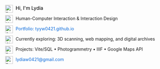 <div style="font-family: -apple-system, sans-serif; line-height: 1.6; max-width: 600px;">
  <p style="margin: 0 0 8px 0;">
    <img src="https://raw.githubusercontent.com/Tarikul-Islam-Anik/Animated-Fluent-Emojis/master/Emojis/Smilies/Partying%20Face.png" alt="Partying Face" width="25" height="25" style="vertical-align: middle; margin-right: 5px;" />
    <span style="font-size: 1.1em; font-weight: 500;">Hi, I'm Lydia</span>
  </p>
  
  <p style="margin: 0 0 8px 0;">
    <img src="https://raw.githubusercontent.com/Tarikul-Islam-Anik/Animated-Fluent-Emojis/master/Emojis/Smilies/Growing%20Heart.png" alt="Heart" width="25" height="25" style="vertical-align: middle; margin-right: 5px;" />
    Human-Computer Interaction & Interaction Design
  </p>
  
  <p style="margin: 0 0 8px 0;">
    <img src="https://raw.githubusercontent.com/Tarikul-Islam-Anik/Animated-Fluent-Emojis/master/Emojis/Travel%20and%20places/Star.png" alt="Star" width="25" height="25" style="vertical-align: middle; margin-right: 5px;" />
    <a href="https://tyyw0421.github.io" style="color: #0969da; text-decoration: none;">Portfolio: tyyw0421.github.io</a>
  </p>
  
  <p style="margin: 0 0 8px 0;">
    <img src="https://raw.githubusercontent.com/Tarikul-Islam-Anik/Animated-Fluent-Emojis/master/Emojis/Travel%20and%20places/One%20O%E2%80%99Clock.png" alt="Clock" width="25" height="25" style="vertical-align: middle; margin-right: 5px;" />
    Currently exploring: 3D scanning, web mapping, and digital archives
  </p>
  
  <p style="margin: 0 0 8px 0;">
    <img src="https://raw.githubusercontent.com/Tarikul-Islam-Anik/Animated-Fluent-Emojis/master/Emojis/Smilies/Robot.png" alt="Robot" width="25" height="25" style="vertical-align: middle; margin-right: 5px;" />
    Projects: Vite/SQL • Photogrammetry • IIIF • Google Maps API
  </p>
  
  <p style="margin: 0;">
    <img src="https://raw.githubusercontent.com/Tarikul-Islam-Anik/Animated-Fluent-Emojis/master/Emojis/Travel%20and%20places/Rocket.png" alt="Rocket" width="25" height="25" style="vertical-align: middle; margin-right: 5px;" />
    <a href="mailto:lydiaw0421@gmail.com" style="color: #0969da; text-decoration: none;">lydiaw0421@gmail.com</a>
  </p>
</div>

<!---
TianyunWang0421/TianyunWang0421 is a ✨ special ✨ repository because its `README.md` (this file) appears on your GitHub profile.
You can click the Preview link to take a look at your changes.
--->

<!-- [![Top Langs](https://github-readme-stats.vercel.app/api/top-langs/?username=TianyunWang0421)](https://github.com/TianyunWang0421/github-readme-stats) -->

